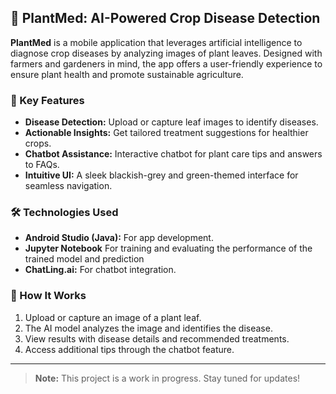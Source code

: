 ## 🌿 PlantMed: AI-Powered Crop Disease Detection  

**PlantMed** is a mobile application that leverages artificial intelligence to diagnose crop diseases by analyzing images of plant leaves. Designed with farmers and gardeners in mind, the app offers a user-friendly experience to ensure plant health and promote sustainable agriculture.  

### 🚀 Key Features  
- **Disease Detection:** Upload or capture leaf images to identify diseases.  
- **Actionable Insights:** Get tailored treatment suggestions for healthier crops.  
- **Chatbot Assistance:** Interactive chatbot for plant care tips and answers to FAQs.  
- **Intuitive UI:** A sleek blackish-grey and green-themed interface for seamless navigation.  

### 🛠️ Technologies Used  
- **Android Studio (Java):** For app development.  
- **Jupyter Notebook** For training and evaluating the performance of the trained model and prediction 
- **ChatLing.ai:** For chatbot integration.  

### 🌱 How It Works  
1. Upload or capture an image of a plant leaf.  
2. The AI model analyzes the image and identifies the disease.  
3. View results with disease details and recommended treatments.  
4. Access additional tips through the chatbot feature.  
  

---  
> **Note:** This project is a work in progress. Stay tuned for updates!  

